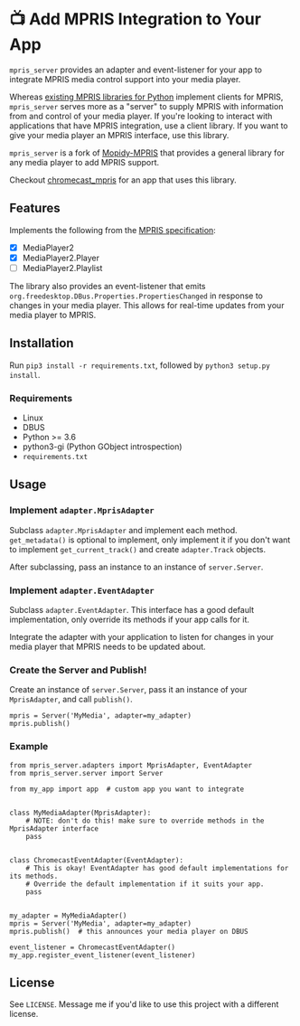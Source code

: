 # 📺 Add MPRIS Integration to Your App
`mpris_server` provides an adapter and event-listener for your app to integrate MPRIS media control support into your media player.

Whereas [existing MPRIS libraries for Python](https://github.com/hugosenari/mpris2) implement clients for MPRIS, `mpris_server` serves more as a "server" to supply MPRIS with information from and control of your media player. If you're looking to interact with applications that have MPRIS integration, use a client library. If you want to give your media player an MPRIS interface, use this library.

`mpris_server` is a fork of [Mopidy-MPRIS](https://github.com/mopidy/mopidy-mpris) that provides a general library for any media player to add MPRIS support.

Checkout [chromecast_mpris](https://github.com/alexdelorenzo/chromecast_mpris) for an app that uses this library.

## Features
Implements the following from the [MPRIS specification](https://specifications.freedesktop.org/mpris-spec/2.2/):
  * [x] MediaPlayer2
  * [x] MediaPlayer2.Player
  * [ ] MediaPlayer2.Playlist
  
The library also provides an event-listener that emits `org.freedesktop.DBus.Properties.PropertiesChanged` in response to changes in your media player. This allows for real-time updates from your media player to MPRIS.

## Installation
Run `pip3 install -r requirements.txt`, followed by `python3 setup.py install`. 

### Requirements
 - Linux
 - DBUS
 - Python >= 3.6
 - python3-gi (Python GObject introspection)
 - `requirements.txt`

## Usage
### Implement `adapter.MprisAdapter`
Subclass `adapter.MprisAdapter` and implement each method. `get_metadata()` is optional to implement, only implement it if you don't want to implement `get_current_track()` and create `adapter.Track` objects.

After subclassing, pass an instance to an instance of `server.Server`.

### Implement `adapter.EventAdapter`
Subclass `adapter.EventAdapter`. This interface has a good default implementation, only override its methods if your app calls for it.

Integrate the adapter with your application to listen for changes in your media player that MPRIS needs to be updated about.

### Create the Server and Publish!
Create an instance of `server.Server`, pass it an instance of your `MprisAdapter`, and call `publish()`.

```python3
mpris = Server('MyMedia', adapter=my_adapter)
mpris.publish() 
```

### Example
```python3
from mpris_server.adapters import MprisAdapter, EventAdapter
from mpris_server.server import Server

from my_app import app  # custom app you want to integrate


class MyMediaAdapter(MprisAdapter):
    # NOTE: don't do this! make sure to override methods in the MprisAdapter interface
    pass


class ChromecastEventAdapter(EventAdapter):
    # This is okay! EventAdapter has good default implementations for its methods.
    # Override the default implementation if it suits your app.
    pass


my_adapter = MyMediaAdapter()
mpris = Server('MyMedia', adapter=my_adapter)
mpris.publish()  # this announces your media player on DBUS

event_listener = ChromecastEventAdapter()
my_app.register_event_listener(event_listener)
```

## License
See `LICENSE`. Message me if you'd like to use this project with a different license.
